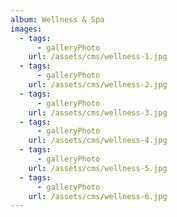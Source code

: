 ```yaml
---
album: Wellness & Spa
images:
  - tags:
      - galleryPhoto
    url: /assets/cms/wellness-1.jpg
  - tags:
      - galleryPhoto
    url: /assets/cms/wellness-2.jpg
  - tags:
      - galleryPhoto
    url: /assets/cms/wellness-3.jpg
  - tags:
      - galleryPhoto
    url: /assets/cms/wellness-4.jpg
  - tags:
      - galleryPhoto
    url: /assets/cms/wellness-5.jpg
  - tags:
      - galleryPhoto
    url: /assets/cms/wellness-6.jpg
---
```

